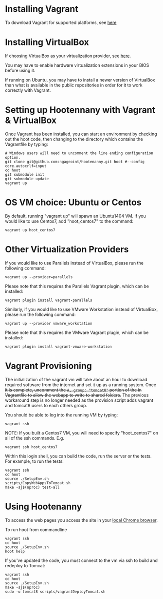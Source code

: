 # Installing Vagrant

To download Vagrant for supported platforms, see [here](https://www.vagrantup.com/downloads.html)

# Installing VirtualBox

If choosing VirtualBox as your virtualization provider, see [here](https://www.virtualbox.org/wiki/Downloads).  

You may have to enable hardware virtualization extensions in your BIOS before using it.

If running on Ubuntu, you may have to install a newer version of VirtualBox than what is available in the public repositories in order for it to work correctly with Vagrant.

# Setting up Hootennany with Vagrant & VirtualBox

Once Vagrant has been installed, you can start an environment by checking out the hoot code, then changing to the directory which contains the Vagrantfile by typing:

    # Windows users will need to uncomment the line ending configuration option.
    git clone git@github.com:ngageoint/hootenanny.git hoot #--config core.autocrlf=input
    cd hoot
    git submodule init
    git submodule update
    vagrant up

# OS VM choice: Ubuntu or Centos

By default, running "vagrant up" will spawn an Ubuntu1404 VM. If you would like to use Centos7, add "hoot_centos7" to the command:
```
vagrant up hoot_centos7
```

# Other Virtualization Providers

If you would like to use Parallels instead of VirtualBox, please run the following command:
```
vagrant up --provider=parallels
```
Please note that this requires the Parallels Vagrant plugin, which can be installed:
```
vagrant plugin install vagrant-parallels
```

Similarly, if you would like to use VMware Workstation instead of VirtualBox, please run the following command:
```
vagrant up --provider vmware_workstation
```
Please note that this requires the VMware Vagrant plugin, which can be installed:
```
vagrant plugin install vagrant-vmware-workstation
```

# Vagrant Provisioning

The initialization of the vagrant vm will take about an hour to download required software from the internet and set it up as a running system. ~~Once it is complete, uncomment the `#, group: "tomcat8"` portion of the in Vagrantfile to allow the webapp to write to shared folders.~~  The previous workaround step is no longer needed as the provision script adds vagrant and tomcat8 users to each others group.

You should be able to log into the running VM by typing:

    vagrant ssh

NOTE: If you built a Centos7 VM, you will need to specify "hoot_centos7" on all of the ssh commands. E.g.

    vagrant ssh hoot_centos7


Within this login shell, you can build the code, run the server or the tests. For example, to run the tests:

    vagrant ssh
    cd hoot
    source ./SetupEnv.sh
    scripts/CopyWebAppsToTomcat.sh
    make -sj$(nproc) test-all

# Using Hootenanny

To access the web pages you access the site in your [local Chrome browser](http://localhost:8888/hootenanny-id).

To run hoot from commandline

    vagrant ssh
    cd hoot
    source ./SetupEnv.sh
    hoot help

If you've updated the code, you must connect to the vm via ssh to build and redeploy to Tomcat:

    vagrant ssh
    cd hoot
    source ./SetupEnv.sh
    make -sj$(nproc)
    sudo -u tomcat8 scripts/vagrantDeployTomcat.sh 

